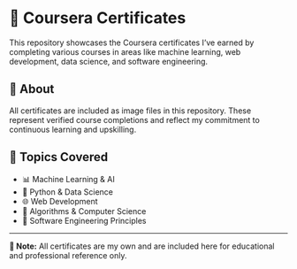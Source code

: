 # 📄 Coursera Certificates

This repository showcases the Coursera certificates I’ve earned by completing various courses in areas like machine learning, web development, data science, and software engineering.

## 🧾 About

All certificates are included as image files in this repository. These represent verified course completions and reflect my commitment to continuous learning and upskilling.

## 🧠 Topics Covered

- 📊 Machine Learning & AI  
- 🐍 Python & Data Science  
- 🌐 Web Development  
- 🧮 Algorithms & Computer Science  
- 🧱 Software Engineering Principles  
---

**📌 Note:** All certificates are my own and are included here for educational and professional reference only.

